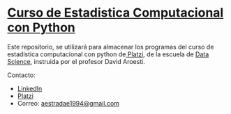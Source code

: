 # [Curso de Estadistica Computacional con Python](https://platzi.com/clases/probabilistica/ " Curso de Estadistica Computacional con Python")

Este repositorio, se utilizará para almacenar los programas del curso de estadistica computacional con python de[ Platzi](https://platzi.com/ " Platzi"), de la escuela de [Data Science](https://platzi.com/datos/ "Data Science"), instruida por el profesor David Aroesti.

Contacto:
- [LinkedIn](https://www.linkedin.com/in/angel-armando-estrada-engallo-6a9639169/ "LinkedIn")
- [Platzi](https://platzi.com/@angest1000/ "Platzi")
- Correo: aestradae1994@gmail.com
